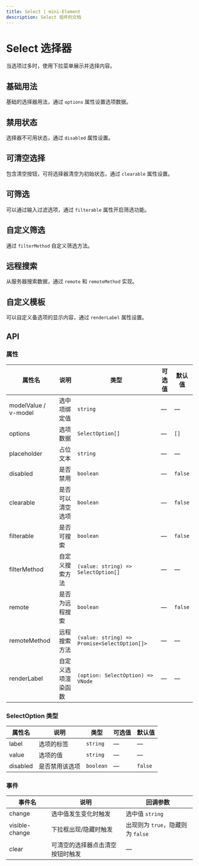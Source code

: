```yaml
---
title: Select | mini-Element
description: Select 组件的文档
---
```


# Select 选择器

当选项过多时，使用下拉菜单展示并选择内容。

## 基础用法

基础的选择器用法，通过 `options` 属性设置选项数据。

<preview path="../demo/Select/Basic.vue" title="基础用法" description="Select组件的基础用法"></preview>

## 禁用状态

选择器不可用状态，通过 `disabled` 属性设置。

<preview path="../demo/Select/Disabled.vue" title="禁用状态" description="通过 disabled 属性设置禁用状态"></preview>

## 可清空选择

包含清空按钮，可将选择器清空为初始状态，通过 `clearable` 属性设置。

<preview path="../demo/Select/Clearable.vue" title="可清空" description="通过 clearable 属性设置可清空"></preview>

## 可筛选

可以通过输入过滤选项，通过 `filterable` 属性开启筛选功能。

<preview path="../demo/Select/Filterable.vue" title="可筛选" description="通过 filterable 属性开启筛选功能"></preview>

## 自定义筛选

通过 `filterMethod` 自定义筛选方法。

<preview path="../demo/Select/CustomFilter.vue" title="自定义筛选" description="通过 filterMethod 自定义筛选方法"></preview>

## 远程搜索

从服务器搜索数据，通过 `remote` 和 `remoteMethod` 实现。

<preview path="../demo/Select/Remote.vue" title="远程搜索" description="通过 remote 和 remoteMethod 实现远程搜索"></preview>

## 自定义模板

可以自定义备选项的显示内容，通过 `renderLabel` 属性设置。

<preview path="../demo/Select/CustomTemplate.vue" title="自定义模板" description="通过 renderLabel 自定义选项内容"></preview>

## API

### 属性

| 属性名 | 说明 | 类型 | 可选值 | 默认值 |
| --- | --- | --- | --- | --- |
| modelValue / v-model | 选中项绑定值 | `string` | — | — |
| options | 选项数据 | `SelectOption[]` | — | `[]` |
| placeholder | 占位文本 | `string` | — | — |
| disabled | 是否禁用 | `boolean` | — | `false` |
| clearable | 是否可以清空选项 | `boolean` | — | `false` |
| filterable | 是否可搜索 | `boolean` | — | `false` |
| filterMethod | 自定义搜索方法 | `(value: string) => SelectOption[]` | — | — |
| remote | 是否为远程搜索 | `boolean` | — | `false` |
| remoteMethod | 远程搜索方法 | `(value: string) => Promise<SelectOption[]>` | — | — |
| renderLabel | 自定义选项渲染函数 | `(option: SelectOption) => VNode` | — | — |

### SelectOption 类型

| 属性名 | 说明 | 类型 | 可选值 | 默认值 |
| --- | --- | --- | --- | --- |
| label | 选项的标签 | `string` | — | — |
| value | 选项的值 | `string` | — | — |
| disabled | 是否禁用该选项 | `boolean` | — | `false` |

### 事件

| 事件名 | 说明 | 回调参数 |
| --- | --- | --- |
| change | 选中值发生变化时触发 | 选中值 `string` |
| visible-change | 下拉框出现/隐藏时触发 | 出现则为 `true`，隐藏则为 `false` |
| clear | 可清空的选择器点击清空按钮时触发 | — |